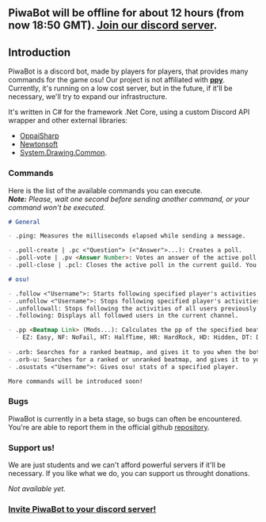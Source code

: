 
## PiwaBot will be offline for about 12 hours (from now 18:50 GMT). [Join our discord server](https://discord.gg/4C2rR8D).

## Introduction

PiwaBot is a discord bot, made by players for players, that provides many commands for the game osu! Our project is not affiliated with [**ppy**](https://ppy.sh). Currently, it's running on a low cost server, but in the future, if it'll be necessary, we'll try to expand our infrastructure. 

It's written in C# for the framework .Net Core, using a custom Discord API wrapper and other external libraries:
* [OppaiSharp](https://github.com/HoLLy-HaCKeR/OppaiSharp)
* [Newtonsoft](https://github.com/JamesNK/Newtonsoft.Json)
* [System.Drawing.Common](https://www.nuget.org/packages/System.Drawing.Common/).

### Commands

Here is the list of the available commands you can execute. <br>
***Note:*** *Please, wait one second before sending another command, or your command won't be executed.*

```markdown
# General

- .ping: Measures the milliseconds elapsed while sending a message.

- .poll-create | .pc <"Question"> (<"Answer">...): Creates a poll.
- .poll-vote | .pv <Answer Number>: Votes an answer of the active poll in the current guild. 
- .poll-close | .pcl: Closes the active poll in the current guild. You must to be its creator or an administrator.

# osu!

- .follow <"Username">: Starts following specified player's activities in the current channel, for example: recent activities, S ranks and scores that are worth more than 100pp. 
- .unfollow <"Username">: Stops following specified player's activities in the current channel.
- .unfollowall: Stops following the activities of all users previously specified in the current channel.
- .following: Displays all followed users in the current channel.

- .pp <Beatmap Link> (Mods...): Calculates the pp of the specified beatmap. Optionally you can specify the mods typing them after the link, splitted by a space, using their abbreviations:
  - EZ: Easy, NF: NoFail, HT: HalfTime, HR: HardRock, HD: Hidden, DT: DoubleTime, NC: NightCore, FL: Flashlight, SO: SpunOut
  
- .orb: Searches for a ranked beatmap, and gives it to you when the bot finds one.
- .orb-u: Searches for a ranked or unranked beatmap, and gives it to you when the bot finds one.
- .osustats <"Username">: Gives osu! stats of a specified player.

More commands will be introduced soon!
```

### Bugs

PiwaBot is currently in a beta stage, so bugs can often be encountered. You're are able to report them in the official github [repository](https://github.com/Alexs4v/PiwaBot/issues).

### Support us!

We are just students and we can't afford powerful servers if it'll be necessary. If you like what we do, you can support us throught donations. 

*Not available yet.*

### [Invite PiwaBot to your discord server!](https://discordapp.com/api/oauth2/authorize?client_id=402190218679287811&permissions=519232&scope=bot)
